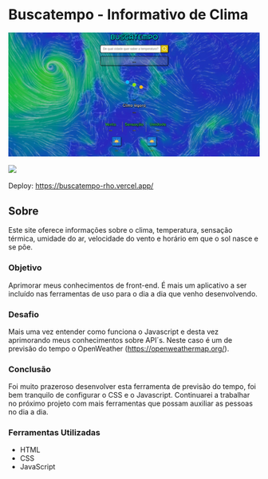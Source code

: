 # Buscatempo - Informativo de Clima

![](./assets/img/telabuscatempo2.png)

![](./assets/img/telagifbuscatempo.gif)

Deploy: https://buscatempo-rho.vercel.app/

## Sobre

Este site oferece informações sobre o clima, temperatura, sensação térmica, umidade do ar, velocidade do vento e horário em que o sol nasce e se põe.

### Objetivo

Aprimorar meus conhecimentos de front-end. É mais um aplicativo a ser incluído nas ferramentas de uso para o dia a dia que venho desenvolvendo.

### Desafio

Mais uma vez entender como funciona o Javascript e desta vez aprimorando meus conhecimentos sobre API´s. Neste caso é um de previsão do tempo o OpenWeather (https://openweathermap.org/).

### Conclusão

Foi muito prazeroso desenvolver esta ferramenta de previsão do tempo, foi bem tranquilo de configurar o CSS e o Javascript. Continuarei a trabalhar no próximo projeto com mais ferramentas que possam auxiliar as pessoas no dia a dia.

### Ferramentas Utilizadas

- HTML
- CSS
- JavaScript
